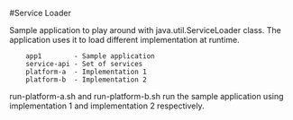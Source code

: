 #Service Loader

Sample application to play around with java.util.ServiceLoader class.
The application uses it to load different implementation at runtime.

```
    app1        - Sample application
    service-api - Set of services
    platform-a  - Implementation 1
    platform-b  - Implementation 2
```

run-platform-a.sh and run-platform-b.sh run the sample application
using implementation 1 and implementation 2 respectively.
    
